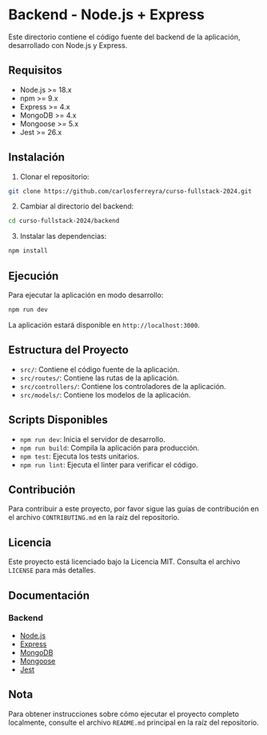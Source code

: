# Backend - Node.js + Express

Este directorio contiene el código fuente del backend de la aplicación, desarrollado con Node.js y Express.

## Requisitos

- Node.js >= 18.x
- npm >= 9.x
- Express >= 4.x
- MongoDB >= 4.x
- Mongoose >= 5.x
- Jest >= 26.x

## Instalación

1. Clonar el repositorio:

```bash
git clone https://github.com/carlosferreyra/curso-fullstack-2024.git
```

2. Cambiar al directorio del backend:

```bash
cd curso-fullstack-2024/backend
```

3. Instalar las dependencias:

```bash
npm install
```

## Ejecución

Para ejecutar la aplicación en modo desarrollo:

```bash
npm run dev
```

La aplicación estará disponible en `http://localhost:3000`.

## Estructura del Proyecto

- `src/`: Contiene el código fuente de la aplicación.
- `src/routes/`: Contiene las rutas de la aplicación.
- `src/controllers/`: Contiene los controladores de la aplicación.
- `src/models/`: Contiene los modelos de la aplicación.

## Scripts Disponibles

- `npm run dev`: Inicia el servidor de desarrollo.
- `npm run build`: Compila la aplicación para producción.
- `npm test`: Ejecuta los tests unitarios.
- `npm run lint`: Ejecuta el linter para verificar el código.

## Contribución

Para contribuir a este proyecto, por favor sigue las guías de contribución en el archivo `CONTRIBUTING.md` en la raíz del repositorio.

## Licencia

Este proyecto está licenciado bajo la Licencia MIT. Consulta el archivo `LICENSE` para más detalles.

## Documentación

### Backend

- [Node.js](https://nodejs.org/es/)
- [Express](https://expressjs.com/es/)
- [MongoDB](https://www.mongodb.com/)
- [Mongoose](https://mongoosejs.com/)
- [Jest](https://jestjs.io/)

## Nota

Para obtener instrucciones sobre cómo ejecutar el proyecto completo localmente, consulte el archivo `README.md` principal en la raíz del repositorio.

